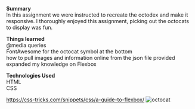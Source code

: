  <strong>Summary</strong><br/>
In this assignment we were instructed to recreate the octodex and make it responsive. I thoroughly enjoyed this assignment, picking out the octocats to display was fun.    

<strong>Things learned</strong><br/>
@media queries<br/>
FontAwesome for the octocat symbol at the bottom<br/>
how to pull images and information online from the json file provided<br/>
expanded my knowledge on Flexbox<br/>

<strong>Technologies Used</strong><br/>
HTML<br/>
CSS<br/>

https://css-tricks.com/snippets/css/a-guide-to-flexbox/
![octocat](https://user-images.githubusercontent.com/44300521/49692342-459c4b80-fb26-11e8-9d82-4f5fcd63da21.gif)
